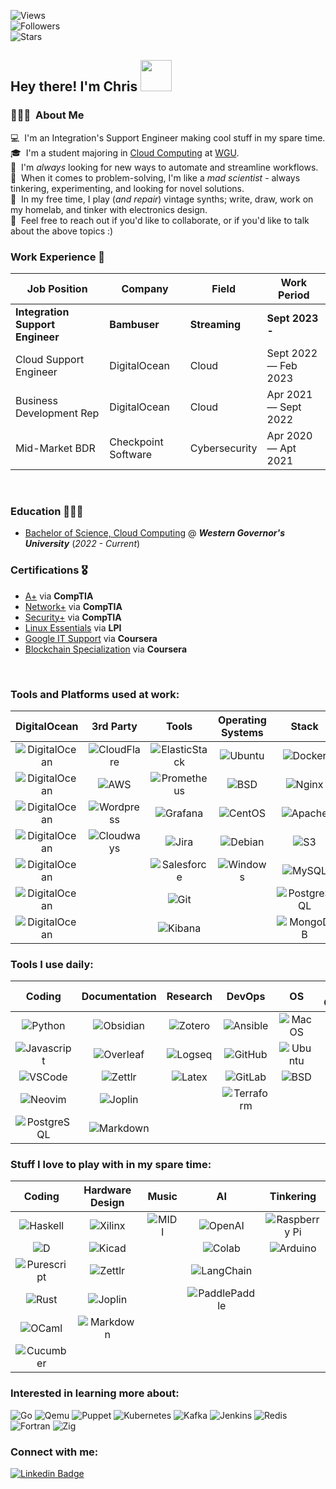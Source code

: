 ![Views](https://komarev.com/ghpvc/?username=StratusQuo&style=for-the-badge&color=56A3A6)<br>
![Followers](https://img.shields.io/github/followers/StratusQuo?style=for-the-badge&color=93B7BE)<br>
![Stars](https://img.shields.io/github/stars/StratusQuo?style=for-the-badge&color=EDD3C4)<br>


## Hey there! I'm Chris <img src="https://ccnyc.s3.us-east-1.amazonaws.com/hello_fox.gif?response-content-disposition=inline&X-Amz-Security-Token=IQoJb3JpZ2luX2VjEFsaCXVzLWVhc3QtMSJIMEYCIQDxjyp5vcR63mhz%2FTIeeQLuqM8TRHhf9vuUPOsOgeUC4QIhAMuciooPvrcJU9zZMDWpRHlTFTG4pNvf2FksIzto0R1vKvECCPT%2F%2F%2F%2F%2F%2F%2F%2F%2F%2FwEQARoMNDgxNDcyNzgyNTg3IgxFORhX8BTSwjSydagqxQIWJm7t3EJV6J2jEl1MOdToz1o55KuKEJW5pijrtHWriaHM1XN2bMz5847sld62T1IBf2awL5MkmJ5%2BP1OdFYOcStoBLnIBbYJLWjOUP0oDwJtHWbTowhRR8e8KW77uL6%2Bvvkm%2BAxLLDB1ZfKc82Mjj%2F3xmGX1UDYYSKXgbOKYR1hopORDvVoFgCY9yYSlYRc9M420Ha0CSSot8r9h15HYbNyf9hLiRJGpKBODPXRlHFCTFsnsWC58LUpHdhY91SArMNy4OMlYel3D8NkEo3ByxfjFxyGtuM0zDXkyVXUaptavpVIxWObAy3%2Fdev%2BSfps90OcUseBG44ovwJIYrrNJzzwTTspINz96HxI3CKd9YcTyX8LwSLKMXL0xvCCCRPuporj8Ciki%2FpQkyeUaaB%2Fb81BGfyXbGublX%2FYyL4ptlYPQjpU3mMJTh3p8GOrICJKR%2BwWrpH%2BQRu5D2vlmyKUE6jILrIdRp%2F%2F46AZfMmapfUjj%2BC7YXoIML7qx9%2BSDenIoRFWF1edgbAe6F6NEg6EM6vixQP6qXvdCe%2BJ1saTPB71eP1oblIGEtvYThUz%2F4cjnH%2F7Ly9A3FR%2BU5%2BAxwo6%2F9JTl2%2F4npNDgEgCvR6tKo%2FwvTxMXDcM2dF57f%2BWSInZUddgVQQFMsRWWotlL6%2FpdEfAIYDaGFzmTHxohzHFWInux2HnWDQFhSa3JQZdBtiVgaqH6rXUO7M4W8fLKGHY16ZLIt64MC02wx6aph2zKoAWVF%2B29%2FoX9bp3SYdCEK7y8d%2FRCCfPy4iT40psd5KQNpzsI%2BQBNStPzsYkKNA%2Br1kIq7W8njFdJC09Xsho4II93RkmVXUdSS8FedhtOZpFou&X-Amz-Algorithm=AWS4-HMAC-SHA256&X-Amz-Date=20230223T185536Z&X-Amz-SignedHeaders=host&X-Amz-Expires=43200&X-Amz-Credential=ASIAXAGQDUD5ZL2VWMH6%2F20230223%2Fus-east-1%2Fs3%2Faws4_request&X-Amz-Signature=de771d8809dc7b673cc4dd71f3364d8d73559af98368e89ca8d4f5a5ff662592" width="50">

### 👨🏽‍💻 &nbsp;About Me
💻 &nbsp;I'm an Integration's Support Engineer making cool stuff in my spare time. \
🎓 &nbsp;I'm a student majoring in [Cloud Computing](https://www.wgu.edu/online-it-degrees/cloud-computing-bachelors-program.html) at [WGU](https://wgu.edu/).\
🤖 &nbsp;I'm *always* looking for new ways to automate and streamline workflows. \
🧠 &nbsp;When it comes to problem-solving, I'm like a _mad scientist_ - always tinkering, experimenting, and looking for novel solutions.\
🎹 &nbsp;In my free time, I play (_and repair_) vintage synths; write, draw, work on my homelab, and tinker with electronics design.\
💬 &nbsp;Feel free to reach out if you'd like to collaborate, or if you'd like to talk about the above topics :)


### Work Experience 💼

| Job Position                      | Company              | Field                        | Work Period                |
| ----------------------------      | ------------------   | ---------------------------- | -------------------------- |
| **Integration Support Engineer**  | **Bambuser**         | **Streaming**                | **Sept 2023 -**            |
| Cloud Support Engineer            | DigitalOcean         | Cloud                        | Sept 2022 — Feb 2023       |
| Business Development Rep          | DigitalOcean         | Cloud                        | Apr 2021  — Sept 2022      |
| Mid-Market BDR                    | Checkpoint Software  | Cybersecurity                | Apr 2020 — Apt 2021        |

<br>

### Education 👨🏽‍🎓

- [Bachelor of Science, Cloud Computing](https://www.wgu.edu/content/dam/wgu-65-assets/western-governors/documents/program-guides/information-technology/BSCC.pdf) @ ***Western Governor's University*** (*2022 - Current*)


### Certifications 🎖️

- [A+](https://www.certmetrics.com/comptia/public/verification.aspx?code=2LGJ7GNVEQ06V09Y) via **CompTIA**
- [Network+](https://www.certmetrics.com/comptia/public/verification.aspx?code=7Q07C435GEQQ11SD) via **CompTIA**
- [Security+](https://www.certmetrics.com/comptia/public/verification.aspx?code=4HBHQFMSNBBEQN9Z) via **CompTIA**
- [Linux Essentials](https://cs.lpi.org/caf/Xamman/certification/verify/LPI000575066/2sbru5zfec) via **LPI**
- [Google IT Support](https://www.coursera.org/account/accomplishments/specialization/certificate/KP56WZCXZSAC) via **Coursera**
- [Blockchain Specialization](https://www.coursera.org/account/accomplishments/specialization/certificate/P9ZJZEJJCL8Z) via **Coursera**

<br>

### Tools and Platforms used at work:

<!--- Terribly Formatted Table -->

| DigitalOcean 	| 3rd Party 	| Tools 	| Operating Systems 	| Stack 	| Automation Tools 	|
|:---:	|:---:	|:---:	|:---:	|:---:	|:---:	|
| ![DigitalOcean](https://img.shields.io/badge/Droplets-0080FF.svg?style=for-the-badge&logo=DigitalOcean&logoColor=white) 	| ![CloudFlare](https://img.shields.io/badge/Cloudflare-F38020?style=for-the-badge&logo=Cloudflare&logoColor=white) 	| ![ElasticStack](https://img.shields.io/badge/Elastic%20Stack-005571.svg?style=for-the-badge&logo=Elastic-Stack&logoColor=white) 	| ![Ubuntu](https://img.shields.io/badge/Ubuntu-E95420?style=for-the-badge&logo=ubuntu&logoColor=white) 	| ![Docker](https://img.shields.io/badge/docker-%230db7ed.svg?style=for-the-badge&logo=docker&logoColor=white) 	| ![Terraform](https://img.shields.io/badge/Terraform-7B42BC.svg?style=for-the-badge&logo=Terraform&logoColor=white) 	|
| ![DigitalOcean](https://img.shields.io/badge/DOKS-0080FF.svg?style=for-the-badge&logo=DigitalOcean&logoColor=white) 	| ![AWS](https://img.shields.io/badge/AWS-FF9900?style=for-the-badge&logo=amazonaws&logoColor=white) 	| ![Prometheus](https://img.shields.io/badge/Prometheus-E6522C.svg?style=for-the-badge&logo=Prometheus&logoColor=white) 	| ![BSD](https://img.shields.io/badge/freebsd-AB2B28?style=for-the-badge&logo=freebsd&logoColor=white) 	| ![Nginx](https://img.shields.io/badge/nginx-%23009639.svg?style=for-the-badge&logo=nginx&logoColor=white) 	| ![Ansible](https://img.shields.io/badge/Ansible-EE0000.svg?style=for-the-badge&logo=Ansible&logoColor=white) 	|
| ![DigitalOcean](https://img.shields.io/badge/Spaces-0080FF.svg?style=for-the-badge&logo=DigitalOcean&logoColor=white) 	| ![Wordpress](https://img.shields.io/badge/WordPress-21759B.svg?style=for-the-badge&logo=WordPress&logoColor=white) 	| ![Grafana](https://img.shields.io/badge/grafana-%23F46800.svg?style=for-the-badge&logo=grafana&logoColor=white) 	| ![CentOS](https://img.shields.io/badge/CentOS-262577.svg?style=for-the-badge&logo=CentOS&logoColor=white) 	| ![Apache](https://img.shields.io/badge/apache-%23D42029.svg?style=for-the-badge&logo=apache&logoColor=white) 	| ![Powershell](https://img.shields.io/badge/PowerShell-5391FE.svg?style=for-the-badge&logo=PowerShell&logoColor=white) 	|
| ![DigitalOcean](https://img.shields.io/badge/Volumes-0080FF.svg?style=for-the-badge&logo=DigitalOcean&logoColor=white) 	| ![Cloudways](https://img.shields.io/badge/Cloudways-2C39BD.svg?style=for-the-badge&logo=Cloudways&logoColor=white) 	| ![Jira](https://img.shields.io/badge/jira-%230A0FFF.svg?style=for-the-badge&logo=jira&logoColor=white) 	| ![Debian](https://img.shields.io/badge/Debian-A81D33?style=for-the-badge&logo=debian&logoColor=white) 	| ![S3](https://img.shields.io/badge/Amazon%20S3-569A31.svg?style=for-the-badge&logo=Amazon-S3&logoColor=white) 	| ![Python](https://img.shields.io/badge/Python-3776AB?style=for-the-badge&logo=python&logoColor=white) 	|
| ![DigitalOcean](https://img.shields.io/badge/LBaaS-0080FF.svg?style=for-the-badge&logo=DigitalOcean&logoColor=white) 	|  	| ![Salesforce](https://img.shields.io/badge/Salesforce-00A1E0?style=for-the-badge&logo=Salesforce&logoColor=white) 	| ![Windows](https://img.shields.io/badge/Windows-0078D6.svg?style=for-the-badge&logo=Windows&logoColor=white) 	| ![MySQL](https://img.shields.io/badge/MySQL-005C84?style=for-the-badge&logo=mysql&logoColor=white) 	| ![Bash](https://img.shields.io/badge/Bash-4EAA25?style=for-the-badge&logo=GNU%20Bash&logoColor=white) 	|
| ![DigitalOcean](https://img.shields.io/badge/DBaaS-0080FF.svg?style=for-the-badge&logo=DigitalOcean&logoColor=white) 	|  	| ![Git](https://img.shields.io/badge/GIT-E44C30?style=for-the-badge&logo=git&logoColor=white) 	|  	| ![PostgreSQL](https://img.shields.io/badge/Postgres-316192?style=for-the-badge&logo=postgresql&logoColor=white) 	|  	|
| ![DigitalOcean](https://img.shields.io/badge/Networking-0080FF.svg?style=for-the-badge&logo=DigitalOcean&logoColor=white) 	|  	| ![Kibana](https://img.shields.io/badge/Kibana-005571.svg?style=for-the-badge&logo=Kibana&logoColor=white) 	|  	| ![MongoDB](https://img.shields.io/badge/MongoDB-4EA94B?style=for-the-badge&logo=mongodb&logoColor=white) 	|  	|

<!--- End Table -->


### Tools I use daily:




|                                                                Coding                                                                 |                                                  Documentation                                                  |                                                 Research                                                  |                                                       DevOps                                                       |                                                    OS                                                    |                                               Staying Organized                                                |                                                    Systems Admin                                                    |
| :-----------------------------------------------------------------------------------------------------------------------------------: | :-------------------------------------------------------------------------------------------------------------: | :-------------------------------------------------------------------------------------------------------: | :----------------------------------------------------------------------------------------------------------------: | :------------------------------------------------------------------------------------------------------: | :------------------------------------------------------------------------------------------------------------: | :-----------------------------------------------------------------------------------------------------------------: |
|                 ![Python](https://img.shields.io/badge/Python-3776AB?style=for-the-badge&logo=python&logoColor=white)                 | ![Obsidian](https://img.shields.io/badge/Obsidian-483699.svg?style=for-the-badge&logo=Obsidian&logoColor=white) | ![Zotero](https://img.shields.io/badge/Zotero-CC2936.svg?style=for-the-badge&logo=Zotero&logoColor=white) |    ![Ansible](https://img.shields.io/badge/Ansible-EE0000.svg?style=for-the-badge&logo=Ansible&logoColor=white)    |  ![MacOS](https://img.shields.io/badge/mac%20os-000000?style=for-the-badge&logo=apple&logoColor=white)   |  ![Excel](https://img.shields.io/badge/Excel-217346?style=for-the-badge&logo=microsoft-excel&logoColor=white)  | ![Wezterm](https://img.shields.io/badge/Wezterm-412991.svg?style=for-the-badge&logo=GNOME-Terminal&logoColor=white) |
|         ![Javascript](https://img.shields.io/badge/JavaScript-F7DF1E.svg?style=for-the-badge&logo=JavaScript&logoColor=black)         | ![Overleaf](https://img.shields.io/badge/Overleaf-47A141?style=for-the-badge&logo=Overleaf&logoColor=white)<br> | ![Logseq](https://img.shields.io/badge/Logseq-85C8C8.svg?style=for-the-badge&logo=Logseq&logoColor=black) |    ![GitHub](https://img.shields.io/badge/github-%23121011.svg?style=for-the-badge&logo=github&logoColor=white)    |  ![Ubuntu](https://img.shields.io/badge/Ubuntu-E95420?style=for-the-badge&logo=ubuntu&logoColor=white)   | ![Emacs](https://img.shields.io/badge/Emacs-%237F5AB6.svg?&style=for-the-badge&logo=gnu-emacs&logoColor=white) |        ![ZSH](https://img.shields.io/badge/Z_Shell-121011?style=for-the-badge&logo=gnu-bash&logoColor=white)        |
| ![VSCode](https://img.shields.io/badge/Visual%20Studio%20Code-007ACC.svg?style=for-the-badge&logo=Visual-Studio-Code&logoColor=white) |    ![Zettlr](https://img.shields.io/badge/Zettlr-1CB27E.svg?style=for-the-badge&logo=Zettlr&logoColor=white)    |  ![Latex](https://img.shields.io/badge/LaTeX-008080.svg?style=for-the-badge&logo=LaTeX&logoColor=white)   |     ![GitLab](https://img.shields.io/badge/GitLab-FC6D26.svg?style=for-the-badge&logo=GitLab&logoColor=white)      | ![BSD](https://img.shields.io/badge/FreeBSD-AB2B28.svg?style=for-the-badge&logo=FreeBSD&logoColor=white) |   ![Notion](https://img.shields.io/badge/Notion-000000.svg?style=for-the-badge&logo=Notion&logoColor=white)    |        ![Bash](https://img.shields.io/badge/Bash-4EAA25?style=for-the-badge&logo=GNU%20Bash&logoColor=white)        |
|             ![Neovim](https://img.shields.io/badge/NeoVim-%2357A143.svg?&style=for-the-badge&logo=neovim&logoColor=white)             |  ![Joplin](https://img.shields.io/badge/Joplin-1071D3.svg?style=for-the-badge&logo=Joplin&logoColor=white)<br>  |                                                                                                           | ![Terraform](https://img.shields.io/badge/Terraform-844FBA.svg?style=for-the-badge&logo=Terraform&logoColor=white) |                                                                                                          |   ![Alfred](https://img.shields.io/badge/Alfred-6C1F87.svg?style=for-the-badge&logo=Alfred&logoColor=white)    | ![OpenStack](https://img.shields.io/badge/OpenStack-ED1944.svg?style=for-the-badge&logo=OpenStack&logoColor=white)  |
|         ![PostgreSQL](https://img.shields.io/badge/PostgreSQL-4169E1.svg?style=for-the-badge&logo=PostgreSQL&logoColor=white)         | ![Markdown](https://img.shields.io/badge/Markdown-000000.svg?style=for-the-badge&logo=Markdown&logoColor=white) |                                                                                                           |                                                                                                                    |                                                                                                          |    ![Vivaldi](https://img.shields.io/badge/Vivaldi-EF3939?style=for-the-badge&logo=Vivaldi&logoColor=white)    |                                                                                                                     |



<!--- End Table -->





### Stuff I love to play with in my spare time:

|                                                        Coding                                                         |                                                 Hardware Design                                                  |                                                Music                                                |                                                             AI                                                              |                                                          Tinkering                                                          |
| :-------------------------------------------------------------------------------------------------------------------: | :--------------------------------------------------------------------------------------------------------------: | :-------------------------------------------------------------------------------------------------: | :-------------------------------------------------------------------------------------------------------------------------: | :-------------------------------------------------------------------------------------------------------------------------: |
|   ![Haskell](https://img.shields.io/badge/Haskell-5D4F85.svg?style=for-the-badge&logo=Haskell&logoColor=white)<br>    | ![Xilinx](https://img.shields.io/badge/Xilinx_Vivado-E01F27.svg?style=for-the-badge&logo=Xilinx&logoColor=white) | ![MIDI](https://img.shields.io/badge/MIDI-000000.svg?style=for-the-badge&logo=MIDI&logoColor=white) |          ![OpenAI](https://img.shields.io/badge/OpenAI-412991.svg?style=for-the-badge&logo=OpenAI&logoColor=white)          | ![Raspberry Pi](https://img.shields.io/badge/Raspberry%20Pi-A22846?style=for-the-badge&logo=Raspberry%20Pi&logoColor=white) |
|              ![D](https://img.shields.io/badge/D-B03931.svg?style=for-the-badge&logo=D&logoColor=white)               |      ![Kicad](https://img.shields.io/badge/KiCad-314CB0.svg?style=for-the-badge&logo=KiCad&logoColor=white)      |                                                                                                     |   ![Colab](https://img.shields.io/badge/Google%20Colab-F9AB00.svg?style=for-the-badge&logo=Google-Colab&logoColor=white)    |          ![Arduino](https://img.shields.io/badge/Arduino-00979D?style=for-the-badge&logo=Arduino&logoColor=white)           |
| ![Purescript](https://img.shields.io/badge/PureScript-14161A.svg?style=for-the-badge&logo=PureScript&logoColor=white) |    ![Zettlr](https://img.shields.io/badge/Zettlr-1CB27E.svg?style=for-the-badge&logo=Zettlr&logoColor=white)     |                                                                                                     |     ![LangChain](https://img.shields.io/badge/LangChain-1C3C3C.svg?style=for-the-badge&logo=LangChain&logoColor=white)      |                                                                                                                             |
|          ![Rust](https://img.shields.io/badge/Rust-000000.svg?style=for-the-badge&logo=Rust&logoColor=white)          |  ![Joplin](https://img.shields.io/badge/Joplin-1071D3.svg?style=for-the-badge&logo=Joplin&logoColor=white)<br>   |                                                                                                     | ![PaddlePaddle](https://img.shields.io/badge/PaddlePaddle-0062B0.svg?style=for-the-badge&logo=PaddlePaddle&logoColor=white) |                                                                                                                             |
|        ![OCaml](https://img.shields.io/badge/OCaml-EC6813.svg?style=for-the-badge&logo=OCaml&logoColor=white)         | ![Markdown](https://img.shields.io/badge/Markdown-000000.svg?style=for-the-badge&logo=Markdown&logoColor=white)  |                                                                                                     |                                                                                                                             |                                                                                                                             |
|    ![Cucumber](https://img.shields.io/badge/Cucumber-23D96C.svg?style=for-the-badge&logo=Cucumber&logoColor=white)    |                                                                                                                  |                                                                                                     |                                                                                                                             |                                                                                                                             |
<!--- End Table -->

### Interested in learning more about:


![Go](https://img.shields.io/badge/Go-00ADD8.svg?style=for-the-badge&logo=Go&logoColor=white)
![Qemu](https://img.shields.io/badge/QEMU-FF6600.svg?style=for-the-badge&logo=QEMU&logoColor=white)
![Puppet](https://img.shields.io/badge/Puppet-FFAE1A.svg?style=for-the-badge&logo=Puppet&logoColor=black)
![Kubernetes](https://img.shields.io/badge/Kubernetes-326CE5.svg?style=for-the-badge&logo=Kubernetes&logoColor=white)
![Kafka](https://img.shields.io/badge/Kafka-231F20.svg?style=for-the-badge&logo=Apache-Kafka&logoColor=white)
![Jenkins](https://img.shields.io/badge/Jenkins-D24939.svg?style=for-the-badge&logo=Jenkins&logoColor=white)
![Redis](https://img.shields.io/badge/Redis-DC382D.svg?style=for-the-badge&logo=Redis&logoColor=white)
![Fortran](https://img.shields.io/badge/Fortran-734F96.svg?style=for-the-badge&logo=Fortran&logoColor=white)
![Zig](https://img.shields.io/badge/Zig-F7A41D.svg?style=for-the-badge&logo=Zig&logoColor=white)

### Connect with me:

[![Linkedin Badge](https://img.shields.io/badge/-christopherchappell-blue?style=for-the-badge&logo=Linkedin&logoColor=white&link=https://www.linkedin.com/in/christopherchappell/)](https://www.linkedin.com/in/christopherchappell/)
